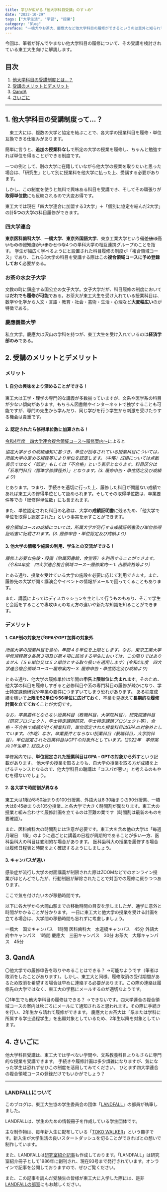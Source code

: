 ```yaml
---
title: 学びが広がる「他大学科目受講」のすゝめ"
date: "2022-10-29"
tags: ["大学生活", "学習", "授業"]
category: "Blog"
preface: "一橋大やお茶大、慶應大など他大学科目の履修ができるというのは意外と知られていない...3大学の科目履修をした筆者がこの制度を解説します。"
---
```

今回は、筆者が好んでやまない他大学科目の履修について、その受講を検討されている東工大生向けに解説します。

## 目次

1. [他大学科目の受講制度とは…？](#anchor1)
2. [受講のメリットとデメリット](#anchor2)
3. [QandA](#anchor3)
4. [さいごに](#anchor4)

--- 

<a id="anchor1"></a> 
## 1. 他大学科目の受講制度って…？
　東工大には、複数の大学と協定を結ぶことで、各大学の授業科目を履修・単位互換できる仕組みがあります。
 
 簡単に言うと、**追加の授業料なし**で所定の大学の授業を履修し、ちゃんと勉強すれば単位を得ることができる制度です。
 
 一つの例として、別の大学に在籍していながら他大学の授業を取りたいと思った場合は、「研究生」として別に授業料を他大学に払った上、受講する必要があります。
 
 しかし、この制度を使うと無料で興味ある科目を受講でき、そしてその頑張りが**取得単位数**にも反映されるので大変お得です。
 
 東工大では現在「四大学連合に加盟する3大学」＋「個別に協定を結んだ2大学」の計**5つ**の大学の科目履修ができます。

### 四大学連合
**東京医科歯科大学**、**一橋大学**、**東京外国語大学**、東京工業大学という~~偏差値は高いものの認知度がいまひとつな~~4つの単科大学の相互連携グループのことを指す。
学生が幅広く学べるようにと設置された科目履修の制度が「複合領域コース」であり、これら3大学の科目を受講する際はこの**複合領域コースに予め登録しておく**必要がある。


### お茶の水女子大学

文教の町に鎮座する国公立の女子大学。女子大学だが、科目履修の制度においては**だれでも履修が可能**である。お茶大が東工大生を受け入れている授業科目は、数学や化学から人文・言語・教育・社会・芸術・生活・心理など**大変幅広い**のが特徴である。
### 慶應義塾大学

私立大学。慶應大は沢山の学科を持つが、東工大生を受け入れているのは**経済学部のみ**である。



<a id="anchor2"></a> 
## 2. 受講のメリットとデメリット

### メリット
#### 1. 自分の興味をより深めることができる！
東工大は工学・理学の専門的な講義が多数揃っていますが、文系や医学系の科目が少ない傾向があります。もちろん図書館やインターネットで独学することも可能ですが、専門の先生から学んだり、同じ学びを行う学生から刺激を受けたりする機会は貴重です。
#### 2. 認定されたら修得単位数に加算される！
[令和4年度　四大学連合複合領域コース～履修案内～](http://www.gakumu.titech.ac.jp/kyoumu/yondai/cat5/pdf/R4_risyuannai_v2.pdf)によると

*協定大学からの成績通知に基づき，単位が授与されている授業科目については，所属大学の定める規程等により単位を認定します。（中略）成績については点数表示ではなく「認定」もしくは「不合格」という表示となります。科目区分は「系専門科目（標準学修課程外）」となります。(3. 履修申告・単位認定及び成績より)* 

とあります。つまり、手続きを適切に行った上、履修した科目が問題ない成績であれば東工大の修得単位として認められます。そしてその取得単位数は、卒業要件等での「総修得単位数」にも含まれます。

また、単位認定された科目の名称は、大学の**成績証明書**に残るため、「他大学で単位を取得し認定された」という事実を示すことができます。

*複合領域コースの成績については，所属大学が発行する成績証明書及び単位修得証明書に記載されます。(3. 履修申告・単位認定及び成績より)*
#### 3. 他大学の情報や施設の利用、学生との交流ができる！

*履修上必要な施設・設備（附属図書館，食堂等）を利用することができます。（令和4年度　四大学連合複合領域コース～履修案内～ 1. 出願資格等より）*

とある通り、授業を受けている大学の施設を必要に応じて利用できます。また、履修先の大学が開く講演会やイベントの情報がメールで回ってくることもあります。

また、講義によってはディスカッションを主として行うものもあり、そこで学生と会話をすることで専攻ゆえの考え方の違いや新たな知識を知ることができます。

### デメリット
#### 1. CAP制の対象だがGPAやGPT加算の対象外
*所属大学の授業科目を含め，年間４８単位を上限とします。なお，東京工業大学学修規程第９条第３項及び第４項に該当する学生においては，この限りではありません（５６単位又は５２単位とする取り扱いを適用します）(令和4年度　四大学連合複合領域コース～履修案内～ 3. 履修申告・単位認定及び成績より)*

とある通り、他大学の履修単位は年間の**申告上限単位に含まれます**。そのため、他大学の科目を履修しすぎると必修科目や系の専門科目の履修が疎かになり、学士特定課題研究や卒業の要件につまずいてしまう恐れがあります。
ある程度成績を稼いで**上限を52単位や56単位に広げておく**、卒業を見据えて**長期的な履修計画を立てておく**ことが大切です。


*なお，卒業要件とならない授業科目（教職科目，大学院科目），研究関連科目（研究プロジェクト，学士特定課題研究，学士特定課題プロジェクト等），合格・不合格で成績が付く授業科目，単位認定された授業科目はGPAの対象外としています。（中略）なお，卒業要件とならない授業科目（教職科目，大学院科目），単位認定された授業科目はGPTの対象外としています。(2022年　学修案内 1年生用 1. 総説より)*

学修案内では、**単位認定された授業科目はGPA・GPTの対象から外す**という記載があります。
他大学の授業を取るよりも、自大学の授業を取る方が成績を上げるチャンスとなるので、他大学科目の聴講は「コスパが悪い」と考えるのもやむを得ないでしょう。

#### 2. 各大学で時間割が異なる

東工大は1限が8:50始まりの100分授業、外語大は8:30始まりの90分授業、一橋大は8:45始まりの105分授業...と各大学で大きく時間割が異なります。東工大の授業と組み合わせて履修計画を立てるのは至難の業です（時間割は最新のものを要確認）。

また、医科歯科大の時間割には注意が必要です。東工大を含め他の大学は「毎週月曜日　1限」のように週ごとに講義の日程が周期的であることが多い一方、医科歯科大の科目は変則的な場合があります。
医科歯科大の授業を履修する場合は履修日程表と時間をよく確認するようにしましょう。

#### 3. キャンパスが遠い
感染症が流行し大学の対面講義が制限された際はZOOMなどでのオンライン授業がほとんどでしたが、行動制限が解除されたことで対面での履修に戻りつつあります。

ここで気を付けたいのが移動時間です。

以下に各大学から大岡山駅までの移動時間の目安を示しましたが、通学に意外と時間がかかることが分かります。
一日に東工大と他大学の授業を受ける計画を立てる場合は、大学間の移動時間も忘れずに考慮しましょう。

一橋大　国立キャンパス　1時間
医科歯科大　水道橋キャンパス　45分
外語大　府中キャンパス　1時間
慶應大　三田キャンパス　30分
お茶大　大塚キャンパス　45分




<a id="anchor3"></a>
## 3. QandA
〇他大学での履修申告を取りやめることはできる？
→可能なようです（筆者は取消をしたことがあります）。しかし、東工大と同様、履修取消の受付期間があるため取消を希望する場合は早めに連絡する必要があります。この際の連絡は履修先の大学ではなく、東工大の学務にメールするのが適切なようです。

〇1年生でも他大学科目の履修はできる？
→できないです。四大学連合の複合領域コースの案内は秋ごろにメールにて通知されると思われます。その際に手続きを行い、2年生から晴れて履修ができます。
慶應大とお茶大は「系または学科に所属する学士過程学生」を出願対象としているため、2年生以降を対象としています。





<a id="anchor4"></a>
## 4. さいごに

他大学科目受講は、東工大では学べない学問や、文系教養科目よりもさらに専門的な授業を受講できます。
手続きや履修計画は多少煩雑になりますが、気になった学生は恐れずぜひこの制度を活用してみてください。
ひとまず四大学連合の複合領域コースの登録だけでもいかがでしょう？

---
### LANDFALLについて


このブログは、東工大生協の学生委員会の団体「[LANDFALL](https://landfaller.com)」の部員が執筆しました。

LANDFALLは、学生のための情報冊子を作成している学生団体です。

主な制作物は、毎年新入生に配布している「[TOKO WALKER](https://landfaller.com/7a895fee2b767b2554cee0ff6a428902/TOKOWALKER2021.pdf)」という冊子です。新入生が大学生活の良いスタートダッシュを切ることができればとの想いで制作しています。

また、LANDFALLは[研究室紹介記事](https://landfaller.com/magazines)も作成しております。「LANDFALL」は研究室紹介冊子として1986年に創刊され、現在93号まで発行されています。オンラインで記事を公開しておりますので、ぜひご覧ください。

また、この記事を読んだ受験生の皆様が東工大に入学した際には、是非[LANDFALLの部室](https://landfaller.com/blogs/clubroom/)にもお越しください。
